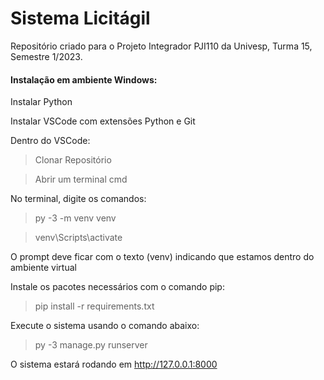 # Sistema Licitágil

Repositório criado para o Projeto Integrador PJI110 da Univesp, Turma 15, Semestre 1/2023.

#### Instalação em ambiente Windows:

Instalar Python

Instalar VSCode com extensões Python e Git

Dentro do VSCode:

> Clonar Repositório
  
> Abrir um terminal cmd

No terminal, digite os comandos:

> py -3 -m venv venv

> venv\Scripts\activate

O prompt deve ficar com o texto (venv) indicando que estamos dentro do ambiente virtual

Instale os pacotes necessários com o comando pip:

> pip install -r requirements.txt

Execute o sistema usando o comando abaixo:

> py -3 manage.py runserver

O sistema estará rodando em http://127.0.0.1:8000
